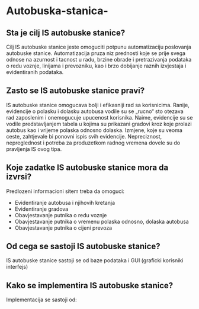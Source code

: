 # Autobuska-stanica-

## Sta je cilj IS autobuske stanice?
Cilj IS autobuske stanice jeste omoguciti potpunu automatizaciju poslovanja autobuske stanice.  Automatizacija pruza niz prednosti koje se prije svega odnose na azurnost i tacnost u radu, brzine obrade i pretrazivanja podataka o redu voznje, linijama i prevozniku, kao i brzo dobijanje raznih izvjestaja i evidentiranih podataka.

##	Zasto se IS autobuske stanice pravi?
IS autobuske stanice omogucava bolji i efikasniji rad sa korisnicima. Ranije, evidencije o polasku i dolasku autobusa vodile su se „rucno“ sto otezava rad zaposlenim i onemogucuje upucenost korisnika. Naime, evidencije su se vodile predstavljanjem tabela u kojima su prikazani gradovi kroz koje prolazi autobus kao i vrijeme polaska odnosno dolaska. Izmjene, koje su veoma ceste, zahtjevale bi ponovni ispis svih evidencije. Nepreciznost, nepreglednost i potreba za produzetkom radnog vremena dovele su do pravljenja IS ovog tipa.

##	Koje zadatke IS autobuske stanice mora da izvrsi?
Predlozeni informacioni sitem treba da omoguci:
*	Evidentiranje autobusa i njihovih kretanja
*	Evidentiranje gradova
*	Obavjestavanje putnika o redu voznje
*	Obavjestavanje putnika o vremenu polaska odnosno, dolaska autobusa
*	Obavjestavanje putnika o cijeni prevoza

##	Od cega se sastoji IS autobuske stanice?
IS autobuske stanice sastoji se od baze podataka i GUI (graficki korisniki interfejs)


## Kako se implementira IS autobuske stanice? 
Implementacija se sastoji od:
